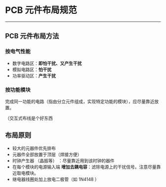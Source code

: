 

# PCB 元件布局规范



---

## PCB 元件布局方法

### 按电气性能

* 数字电路区：**即怕干扰、又产生干扰**
* 模拟电路区：**怕干扰**
* 功率驱动区：**产生干扰**

### 按功能模块

完成同一功能的电路（指由分立元件组成，实现特定功能的模块），应尽量靠近放置。

（交互式布线是个好东西

## 布局原则

* 较大的元器件优先排布
* 元器件全部放置于顶层（焊接方便）
* 时钟产生器 （晶振等） ：尽量靠近用到该时钟的器件
* 在每个模块的电源输入端 **增加去耦电容**：滤除电源上的干扰信号。注意尽量靠近取电模块。
* 继电器线圈处加上放电二极管（如 1N4148 ）
